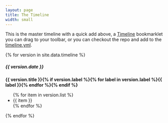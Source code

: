 ```yaml
---
layout: page
title: The Timeline
width: small
---
```


<p>This is the master timeline with a quick add above, a <a href="javascript:void(window.open('https://github.com/kinlane/timeline/issues/new?labels=timeline&title=%27+encodeURIComponent(document.title)+%27&body=%27+getSelection().toString()+%27%20~%20%27+encodeURIComponent(location.href)));">Timeline</a> bookmarklet you can drag to your toolbar, or you can checkout the repo and add to the <a href="https://github.com/kinlane/timeline/blob/main/_data/timeline.yml" target="_blank">timeline.yml</a>.</p>
<div class="tm-timeline uk-margin-large-top">
    {% for version in site.data.timeline %}
    <div class="tm-timeline-entry">
        <div class="tm-timeline-time">
            <h5>{{ version.date }}</h5>
        </div>
        <div class="tm-timeline-body">
            <h3 class="uk-flex uk-flex-middle" style="font-size: 14px;">{{ version.title }}{% if version.label %}{% for label in version.label %}<span class="uk-label uk-margin-small-left">{{ label }}</span>{% endfor %}{% endif %}</h3>
            <ul class="uk-list">
                {% for item in version.list %}
                <li>{{ item }}</li>
                {% endfor %}
            </ul>
        </div>
    </div>
    {% endfor %}
</div>

